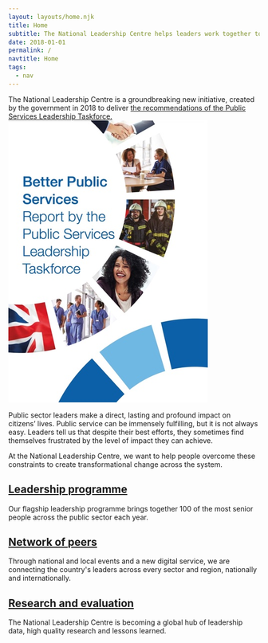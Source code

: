 ```yaml
---
layout: layouts/home.njk
title: Home
subtitle: The National Leadership Centre helps leaders work together to improve public services.
date: 2018-01-01
permalink: /
navtitle: Home
tags:
  - nav
---
```


<p class="taskforce-report">
<span class="taskforce-report__column-one">
The National Leadership Centre is a groundbreaking new initiative, created by the government in 2018 to deliver <a href="https://www.gov.uk/government/publications/national-leadership-centre" target="_blank"> the recommendations of the Public Services Leadership Taskforce.</a>
</span>
<span class="taskforce-report__column-two">
  <a class="taskforce-report__image" href="https://www.gov.uk/government/publications/national-leadership-centre" target="_blank">
    <img src="/static/img/taskforce-reportX400.jpg" alt="Taskforce report" />
  </a>
  </span>
</p>

Public sector leaders make a direct, lasting and profound impact on citizens’ lives. Public service can be immensely fulfilling, but it is not always easy. Leaders tell us that despite their best efforts, they sometimes find themselves frustrated by the level of impact they can achieve.

<p class="gradient-text">
At the National Leadership Centre, we want to help people overcome these constraints to create transformational change across the system.
</p>

## [Leadership programme](/programme)
Our flagship leadership programme brings together 100 of the most senior people across the public sector each year.

## [Network of peers](/network)
Through national and local events and a new digital service, we are connecting the country's leaders across every sector and region, nationally and internationally. 

## [Research and evaluation](/research)
The National Leadership Centre is becoming a global hub of leadership data, high quality research and lessons learned.
